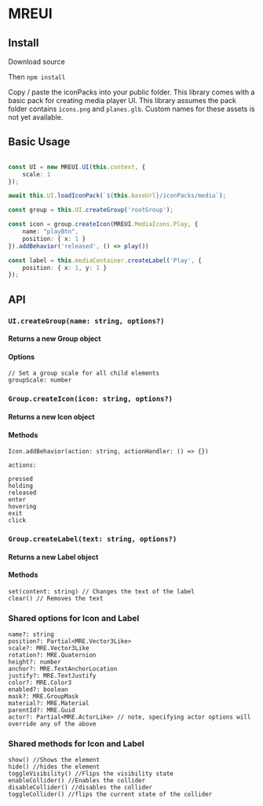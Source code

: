# MREUI

## Install
Download source

Then `npm install`

Copy / paste the iconPacks into your public folder. This library comes with a basic pack for creating media player UI. This library assumes the pack folder contains `icons.png` and `planes.glb`. Custom names for these assets is not yet available.

## Basic Usage

```typescript

const UI = new MREUI.UI(this.context, {
	scale: 1
});

await this.UI.loadIconPack(`${this.baseUrl}/iconPacks/media`);

const group = this.UI.createGroup('rootGroup');

const icon = group.createIcon(MREUI.MediaIcons.Play, {
	name: "playBtn",
	position: { x: 1 }
}).addBehavior('released', () => play())

const label = this.mediaContainer.createLabel('Play', {
	position: { x: 1, y: 1 }
});


```

## API

### `UI.createGroup(name: string, options?)`
#### Returns a new Group object
#### Options
```
// Set a group scale for all child elements
groupScale: number
```

### `Group.createIcon(icon: string, options?)`
#### Returns a new Icon object
#### Methods
```
Icon.addBehavior(action: string, actionHandler: () => {})

actions:

pressed
holding
released
enter
hovering
exit
click
```

### `Group.createLabel(text: string, options?)`
#### Returns a new Label object
#### Methods
```
set(content: string) // Changes the text of the label
clear() // Removes the text
```


### Shared options for Icon and Label

```
name?: string
position?: Partial<MRE.Vector3Like>
scale?: MRE.Vector3Like
rotation?: MRE.Quaternion
height?: number
anchor?: MRE.TextAnchorLocation
justify?: MRE.TextJustify
color?: MRE.Color3
enabled?: boolean
mask?: MRE.GroupMask
material?: MRE.Material
parentId?: MRE.Guid
actor?: Partial<MRE.ActorLike> // note, specifying actor options will override any of the above
```

### Shared methods for Icon and Label
```
show() //Shows the element
hide() //hides the element
toggleVisibility() //Flips the visibility state
enableCollider() //Enables the collider
disableCollider() //disables the collider 
toggleCollider() //flips the current state of the collider
```
